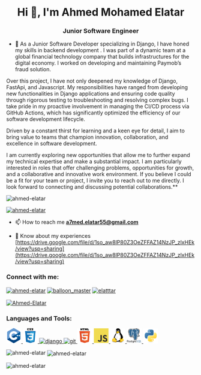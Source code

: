 <h1 align="center">Hi 👋, I'm Ahmed Mohamed Elatar</h1>
<h3 align="center">Junior Software Engineer</h3>


- 🌱 As a Junior Software Developer specializing in Django, I have honed my skills in backend development .
 I was part of a dynamic team at a global financial technology company that builds infrastructures for the digital economy.
 I worked on developing and maintaining Paymob’s fraud solution.

Over this project, I have not only deepened my knowledge of Django, FastApi, and  Javascript. 
My responsibilities have ranged from developing new functionalities in Django applications and ensuring code quality through rigorous testing to troubleshooting and resolving complex bugs. 
I take pride in my proactive involvement in managing the CI/CD process via GitHub Actions, which has significantly optimized the efficiency of our software development lifecycle.

Driven by a constant thirst for learning and a keen eye for detail, I aim to bring value to teams that champion innovation, collaboration, and excellence in software development.

I am currently exploring new opportunities that allow me to further expand my technical expertise and make a substantial impact. I am particularly interested in roles that offer challenging problems, opportunities for growth, and a collaborative and innovative work environment. If you believe I could be a fit for your team or project, I invite you to reach out to me directly. I look forward to connecting and discussing potential collaborations.**

<p align="left"> <img src="https://komarev.com/ghpvc/?username=ahmed-elatar&label=Profile%20views&color=0e75b6&style=flat" alt="ahmed-elatar" /> </p>

<p align="left"> <a href="https://github.com/ryo-ma/github-profile-trophy"><img src="https://github-profile-trophy.vercel.app/?username=ahmed-elatar" alt="ahmed-elatar" /></a> </p>


- 📫 How to reach me **a7med.elatar55@gmail.com**

- 📄 Know about my experiences [https://drive.google.com/file/d/1so_aw8lP80Z3OeZFFAZ14NzJP_zlxHEk/view?usp=sharing](https://drive.google.com/file/d/1so_aw8lP80Z3OeZFFAZ14NzJP_zlxHEk/view?usp=sharing)

<h3 align="left">Connect with me:</h3>
<p align="left">
<a href="https://linkedin.com/in/ahmed-elatar" target="blank"><img align="center" src="https://raw.githubusercontent.com/rahuldkjain/github-profile-readme-generator/master/src/images/icons/Social/linked-in-alt.svg" alt="ahmed-elatar" height="30" width="40" /></a>
<a href="https://codeforces.com/profile/balloon_master" target="blank"><img align="center" src="https://raw.githubusercontent.com/rahuldkjain/github-profile-readme-generator/master/src/images/icons/Social/codeforces.svg" alt="balloon_master" height="30" width="40" /></a>
<a href="https://www.leetcode.com/elatttar" target="blank"><img align="center" src="https://raw.githubusercontent.com/rahuldkjain/github-profile-readme-generator/master/src/images/icons/Social/leet-code.svg" alt="elatttar" height="30" width="40" /></a>

<a href="https://www.hackerrank.com/a7med_elatar55" target="blank"><img align="center" src="https://raw.githubusercontent.com/rahuldkjain/github-profile-readme-generator/master/src/images/icons/Social/hackerrank.svg" alt="Ahmed-Elatar" height="30" width="40" /></a>


</p>

<h3 align="left">Languages and Tools:</h3>
<p align="left"> <a href="https://www.w3schools.com/cpp/" target="_blank" rel="noreferrer"> <img src="https://raw.githubusercontent.com/devicons/devicon/master/icons/cplusplus/cplusplus-original.svg" alt="cplusplus" width="40" height="40"/> </a> <a href="https://www.w3schools.com/css/" target="_blank" rel="noreferrer"> <img src="https://raw.githubusercontent.com/devicons/devicon/master/icons/css3/css3-original-wordmark.svg" alt="css3" width="40" height="40"/> </a> <a href="https://www.djangoproject.com/" target="_blank" rel="noreferrer"> <img src="https://cdn.worldvectorlogo.com/logos/django.svg" alt="django" width="40" height="40"/> </a> <a href="https://git-scm.com/" target="_blank" rel="noreferrer"> <img src="https://www.vectorlogo.zone/logos/git-scm/git-scm-icon.svg" alt="git" width="40" height="40"/> </a> <a href="https://www.w3.org/html/" target="_blank" rel="noreferrer"> <img src="https://raw.githubusercontent.com/devicons/devicon/master/icons/html5/html5-original-wordmark.svg" alt="html5" width="40" height="40"/> </a> <a href="https://developer.mozilla.org/en-US/docs/Web/JavaScript" target="_blank" rel="noreferrer"> <img src="https://raw.githubusercontent.com/devicons/devicon/master/icons/javascript/javascript-original.svg" alt="javascript" width="40" height="40"/> </a> <a href="https://www.linux.org/" target="_blank" rel="noreferrer"> <img src="https://raw.githubusercontent.com/devicons/devicon/master/icons/linux/linux-original.svg" alt="linux" width="40" height="40"/> </a> <a href="https://www.postgresql.org" target="_blank" rel="noreferrer"> <img src="https://raw.githubusercontent.com/devicons/devicon/master/icons/postgresql/postgresql-original-wordmark.svg" alt="postgresql" width="40" height="40"/> </a> <a href="https://www.python.org" target="_blank" rel="noreferrer"> <img src="https://raw.githubusercontent.com/devicons/devicon/master/icons/python/python-original.svg" alt="python" width="40" height="40"/> </a> </p>

<p><img align="left" src="https://github-readme-stats.vercel.app/api/top-langs?username=ahmed-elatar&show_icons=true&locale=en&layout=compact" alt="ahmed-elatar" /></p>

<p>&nbsp;<img align="center" src="https://github-readme-stats.vercel.app/api?username=ahmed-elatar&show_icons=true&locale=en" alt="ahmed-elatar" /></p>

<p><img align="center" src="https://github-readme-streak-stats.herokuapp.com/?user=ahmed-elatar&" alt="ahmed-elatar" /></p>
